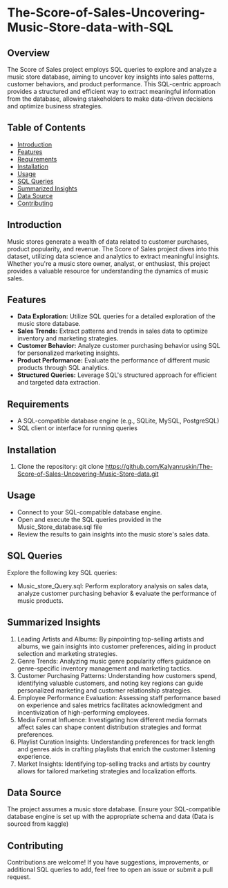 # The-Score-of-Sales-Uncovering-Music-Store-data-with-SQL

## Overview

The Score of Sales project employs SQL queries to explore and analyze a music store database, aiming to uncover key insights into sales patterns, customer behaviors, and product performance. This SQL-centric approach provides a structured and efficient way to extract meaningful information from the database, allowing stakeholders to make data-driven decisions and optimize business strategies.

## Table of Contents

- [Introduction](#introduction)
- [Features](#features)
- [Requirements](#requirements)
- [Installation](#installation)
- [Usage](#usage)
- [SQL Queries](#sql-queries)
- [Summarized Insights](#summarized-insights)
- [Data Source](#data-source)
- [Contributing](#contributing)

## Introduction

Music stores generate a wealth of data related to customer purchases, product popularity, and revenue. The Score of Sales project dives into this dataset, utilizing data science and analytics to extract meaningful insights. Whether you're a music store owner, analyst, or enthusiast, this project provides a valuable resource for understanding the dynamics of music sales.

## Features

- **Data Exploration:** Utilize SQL queries for a detailed exploration of the music store database.
- **Sales Trends:** Extract patterns and trends in sales data to optimize inventory and marketing strategies.
- **Customer Behavior:** Analyze customer purchasing behavior using SQL for personalized marketing insights.
- **Product Performance:** Evaluate the performance of different music products through SQL analytics.
- **Structured Queries:** Leverage SQL's structured approach for efficient and targeted data extraction.

## Requirements

- A SQL-compatible database engine (e.g., SQLite, MySQL, PostgreSQL)
- SQL client or interface for running queries

## Installation

1. Clone the repository:
   git clone https://github.com/Kalyanruskin/The-Score-of-Sales-Uncovering-Music-Store-data.git

## Usage

- Connect to your SQL-compatible database engine.
- Open and execute the SQL queries provided in the Music_Store_database.sql file
- Review the results to gain insights into the music store's sales data.

## SQL Queries

Explore the following key SQL queries:
- Music_store_Query.sql: Perform exploratory analysis on sales data, analyze customer purchasing behavior & evaluate the performance of music products.

## Summarized Insights

1.	Leading Artists and Albums: By pinpointing top-selling artists and albums, we gain insights into customer preferences, aiding in product selection and marketing strategies.
2.	Genre Trends: Analyzing music genre popularity offers guidance on genre-specific inventory management and marketing tactics.
3.	Customer Purchasing Patterns: Understanding how customers spend, identifying valuable customers, and noting key regions can guide personalized marketing and customer relationship strategies.
4.	Employee Performance Evaluation: Assessing staff performance based on experience and sales metrics facilitates acknowledgment and incentivization of high-performing employees.
5.	Media Format Influence: Investigating how different media formats affect sales can shape content distribution strategies and format preferences.
6.	Playlist Curation Insights: Understanding preferences for track length and genres aids in crafting playlists that enrich the customer listening experience.
7.	Market Insights: Identifying top-selling tracks and artists by country allows for tailored marketing strategies and localization efforts.

## Data Source

The project assumes a music store database. Ensure your SQL-compatible database engine is set up with the appropriate schema and data (Data is sourced from kaggle)

## Contributing

Contributions are welcome! If you have suggestions, improvements, or additional SQL queries to add, feel free to open an issue or submit a pull request.
